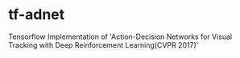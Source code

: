 # tf-adnet
Tensorflow Implementation of 'Action-Decision Networks for Visual Tracking with Deep Reinforcement Learning(CVPR 2017)'
